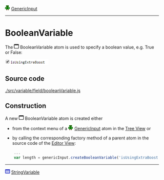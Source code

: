 ![](../../../../icons/genericInput.png) [GenericInput](../../model/genericInput/genericInput.md)

----

# BooleanVariable

The ![](../../../../icons/booleanVariable.png) BooleanVariable atom is used to specify a boolean value, e.g. True or False: 

![](../../../images/boolean_variable.png)

## Source code

[./src/variable/field/booleanVariable.js](../../../../src/variable/field/booleanVariable.js)

## Construction

A new ![](../../../../icons/booleanVariable.png) BooleanVariable atom is created either 

* from the context menu of a ![](../../../../icons/genericInput.png) [GenericInput](../../model/genericInput/genericInput.md) atom in the [Tree View](../../../views/treeView.md) or 

* by calling the corresponding factory method of a parent atom in the source code of the [Editor View](../../../views/editorView.md):	

```javascript
    ...
    var length = genericInput.createBooleanVariable('isUsingExtraBoost', True);
```

----
![StringVariable](../../../../icons/stringVariable.png) [StringVariable](./stringVariable.md)

